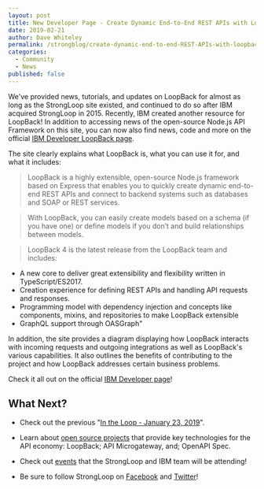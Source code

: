 ```yaml
---
layout: post
title: New Developer Page - Create Dynamic End-to-End REST APIs with LoopBack 4
date: 2019-02-21
author: Dave Whiteley
permalink: /strongblog/create-dynamic-end-to-end-REST-APIs-with-loopback4/
categories:
  - Community
  - News
published: false
---
```


We've provided news, tutorials, and updates on LoopBack for almost as long as the StrongLoop site existed, and continued to do so after IBM acquired StrongLoop in 2015. Recently, IBM created another resource for LoopBack! In addition to accessing news of the open-source Node.js API Framework on this site, you can now also find news, code and more on the official [IBM Developer LoopBack page](https://developer.ibm.com/open/projects/loopback/). 
<!--more-->

The site clearly explains what LoopBack is, what you can use it for, and what it includes:

> LoopBack is a highly extensible, open-source Node.js framework based on Express that enables you to quickly create dynamic end-to-end REST APIs and connect to backend systems such as databases and SOAP or REST services.

>With LoopBack, you can easily create models based on a schema (if you have one) or define models if you don’t and build relationships between models.

> LoopBack 4 is the latest release from the LoopBack team and includes:

- A new core to deliver great extensibility and flexibility written in TypeScript/ES2017.
- Creation experience for defining REST APIs and handling API requests and responses.
- Programming model with dependency injection and concepts like components, mixins, and repositories to make LoopBack extensible
- GraphQL support through OASGraph"

In addition, the site provides a diagram displaying how LoopBack interacts with incoming requests and outgoing integrations as well as LoopBack's various capabilities. It also outlines the benefits of contributing to the project and how LoopBack addresses certain business problems. 

Check it all out on the official [IBM Developer page](https://developer.ibm.com/open/projects/loopback/)!

## What Next?

* Check out the previous "[In the Loop - January 23, 2019](https://strongloop.com/strongblog/in-the-loop-january-23-2019/)".

* Learn about [open source projects](https://strongloop.com/projects/) that provide key technologies for the API economy: LoopBack; API Microgateway, and; OpenAPI Spec. 

* Check out [events](https://strongloop.com/events/) that the StrongLoop and IBM team will be attending!

* Be sure to follow StrongLoop on [Facebook](https://www.facebook.com/strongloop/) and [Twitter](https://twitter.com/StrongLoop)!

